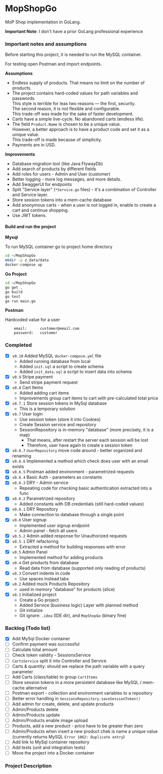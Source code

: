 # MopShopGo

MoP Shop implementation in GoLang.

**Important Note**: I don't have a prior GoLang professional experience

### Important notes and assumptions

Before starting this project, it is needed to run the MySQL container.

For testing open Postman and import endpoints.

**Assumptions**

* Endless supply of products. That means no limit on the number of products.
* The project contains hard-coded values for path variables and passwords.  
  This style is terrible for leas two reasons — the first, security.  
  The second reason, it is not flexible and configurable.  
  This trade-off was made for the sake of faster development.
* Carts have a simple live-cycle. No abandoned carts (endless life).
* The field `Product.Name` is chosen to be a unique value.  
  However, a better approach is to have a product code and set it as a unique value.  
  This trade-off is made because of simplicity.
* Payments are in USD.

**Improvements**

* Database migration tool (like Java FlywayDb)
* Add search of products by different fields
* Add roles for users - Admin and User (customer)
* Better logging - more log messages, and more details.
* Add SwaggerUI for endpoints
* Split "Service layer" (`*Service.go` files) - it's a combination of Controller and Service layer.
* Store session tokens into a mem-cache database
* Add anonymous carts - when a user is not logged in, enable to create a cart and continue shopping.
* Use JWT tokens.

#### Build and run the project

**Mysql**

To run MySQL container go to project home directory

```bash
cd ~/MopShopGo
mkdir -p z_data/data
docker-compose up
```

**Go Project**

```bash
cd ~/MopShopGo
go get .
go build
go test
go run main.go
```

**Postman**

Hardcoded value for a user

```text
    email:      customer@email.com
    password:   customer
```

### Completed

- [x] `v0.10` Added MySQL `docker-compose.yml` file
    - Added running database from local
    - Added `init.sql` a script to create schema
    - Added `init_data.sql` a script to insert data into schema
- [x] `v0.9` Stripe payment
    - Send stripe payment request
- [x] `v0.8` Cart Items
    - Added adding cart items
    - Improvements group cart items to cart with pre-calculated total price
- [x] `v0.7.1` Store session tokens in MySql database
    - This is a temporary solution
- [x] `v0.7` User login
    - Use session token (store it into Cookies)
    - Create Session service and repository
    - SessionRepository is in-memory "database" (more precisely, it is a map)
        - That means, after restart the server each session will be lost
        - Therefore, user have again to create a session token
- [x] `v0.6.7` `UserRepository` move code around - better organized and renaming
- [x] `v0.6.6` Implemented a method which check does user with an email exists
- [x] `v0.6.5` Postman added environment - parametrized requests
- [x] `v0.6.4` Basic Auth - parameters as constants
- [x] `v0.6.3` DRY - Admin service
    - Repeating code for checking basic authentication extracted into a func
- [x] `v0.6.2` Parametrized repository
    - Added constants with DB credentials (still hard-coded values)
- [x] `v0.6.1` DRY Repository
    - Make connection to database through a single point
- [x] `v0.6` User signup
    - Implemented user signup endpoint
    - Admin panel - fetch all users
- [x] `v0.5.2` Admin added response for Unauthorized requests
- [x] `v0.5.1` DRY refactoring
    - Extracted a method for building responses with error
- [x] `v0.5` Admin Panel
    - Implemented method for adding products
- [x] `v0.4` Get products from database
    - Read data from database (supported only reading of products)
- [x] `v0.3` Convert indents in code
    - Use spaces instead tabs
- [x] `v0.2` Added mock Products Repository
    - used in memory "database" for products (slice)
- [x] `v0.1` Initialized project
    - Create a Go project
    - Added Service (business logic) Layer with planned method
    - Git initialize
    - Git ignore: `.idea` (IDE dir), and `MopShopGo` (binary fine)

### Backlog (Todo list)

- [x] Add MySql Docker container
- [ ] Confirm payment was successful
- [ ] Calculate total amount
- [ ] Check token validity - SessionsService
- [ ] `CartsService` split it into Controller and Service
- [ ] Carts & quantity: should we replace the path variable with a query parameter
- [ ] Add Carts (class/table) to group `CartItems`
- [ ] Store session tokens in a more persistent database like MySQL / mem-cache alternative
- [ ] Postman export - collection and environment variables to a repository
- [ ] Better error handling in `SessionsRepository.saveSessionToken()`
- [ ] Add admin for create, delete, and update products
- [ ] Admin/Products delete
- [ ] Admin/Products update
- [ ] Admin/Products enable image upload
- [ ] Products, add a new product - price have to be greater than zero
- [ ] Admin/Products when insert a new product chek is name a unique value (currently returns MySQL `Error 1062: Duplicate entry`)
- [ ] Add link to MySql container repository
- [ ] Add tests (unit and integration tests)
- [ ] Move the project into a Docker container

### Project Description 